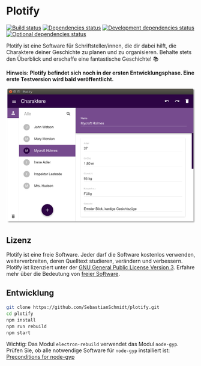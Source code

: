 # Plotify

[![Build status](https://img.shields.io/travis/SebastianSchmidt/plotify/master.svg)](https://travis-ci.org/SebastianSchmidt/plotify)
[![Dependencies status](https://img.shields.io/david/SebastianSchmidt/plotify.svg)](https://david-dm.org/SebastianSchmidt/plotify)
[![Development dependencies status](https://img.shields.io/david/dev/SebastianSchmidt/plotify.svg)](https://david-dm.org/SebastianSchmidt/plotify?type=dev)
[![Optional dependencies status](https://img.shields.io/david/optional/SebastianSchmidt/plotify.svg)](https://david-dm.org/SebastianSchmidt/plotify?type=optional)

Plotify ist eine Software für Schriftsteller/innen, die dir dabei hilft,
die Charaktere deiner Geschichte zu planen und zu organisieren.
Behalte stets den Überblick und erschaffe eine fantastische Geschichte! :books:

**Hinweis: Plotify befindet sich noch in der ersten Entwicklungsphase.
Eine erste Testversion wird bald veröffentlicht.**

![Screenshot von Plotify](docs/screenshot.png)

## Lizenz

Plotify ist eine freie Software. Jeder darf die Software kostenlos verwenden,
weiterverbreiten, deren Quelltext studieren, verändern und verbessern.
Plotify ist lizenziert unter der [GNU General Public License Version 3](LICENSE).
Erfahre mehr über die Bedeutung von [freier Software](https://www.gnu.org/philosophy/free-sw.de.html).


## Entwicklung

```bash
git clone https://github.com/SebastianSchmidt/plotify.git
cd plotify
npm install
npm run rebuild
npm start
```

Wichtig: Das Modul `electron-rebuild` verwendet das Modul `node-gyp`. Prüfen Sie,
ob alle notwendige Software für `node-gyp` installiert ist: [Preconditions for node-gyp](https://github.com/nodejs/node-gyp#installation)
